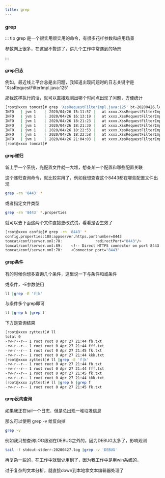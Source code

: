 ```yaml
---
title: grep
---
```

### grep
::: tip
grep 是一个很实用很实用的命令，有很多花样参数和应用场景

参数网上很多，在这里不赘述了，讲几个工作中常遇到的场景

:::

#### grep日志
例如，最近线上平台总是出问题，我知道出现问题时的日志关键字是 'XssRequestFilterImpl.java:125'

那我这样执行的话，就可以直接观测出哪个时间点出现了问题，方便统计

``` bash
[root@xxxx tomcat]# grep 'XssRequestFilterImpl.java:125' bt-20200426.log 
INFO   | jvm 1    | 2020/04/26 15:11:57 | 	at xxxx.XssRequestFilterImpl.filterRequest(XssRequestFilterImpl.java:125)
INFO   | jvm 1    | 2020/04/26 16:13:19 | 	at xxxx.XssRequestFilterImpl.filterRequest(XssRequestFilterImpl.java:125)
INFO   | jvm 1    | 2020/04/26 18:21:23 | 	at xxxx.XssRequestFilterImpl.filterRequest(XssRequestFilterImpl.java:125)
INFO   | jvm 1    | 2020/04/26 18:21:30 | 	at xxxx.XssRequestFilterImpl.filterRequest(XssRequestFilterImpl.java:125)
INFO   | jvm 1    | 2020/04/26 18:22:53 | 	at xxxx.XssRequestFilterImpl.filterRequest(XssRequestFilterImpl.java:125)
INFO   | jvm 1    | 2020/04/26 18:22:58 | 	at xxxx.XssRequestFilterImpl.filterRequest(XssRequestFilterImpl.java:125)
INFO   | jvm 1    | 2020/04/26 21:04:03 | 	at xxxx.XssRequestFilterImpl.filterRequest(XssRequestFilterImpl.java:125)
[root@xxxx tomcat]# 
```
#### grep递归
新上手一个系统，光配置文件就一大堆，想查某一个配置和哪些配置关联

这个递归查询命令，就比较实用了，例如我想查查这个8443都在哪些配置文件出现
``` bash
grep -rn '8443' *
```
或者指定文件类型
``` bash
grep -rn '8443' *.properties
```
就可以去下面这两个文件直接更改试试，看看是否生效了
``` bash
[root@xxxx config]# grep -rn '8443' *
config.properties:188:appserver.https.portnumber=8443
tomcat/conf/server.xml:78:               redirectPort="8443"/>
tomcat/conf/server.xml:89:    <!-- Direct HTTPS connector on port 8443. For standalone installations and direct application server use -->
tomcat/conf/server.xml:70:    <Connector port="8443"
```
#### grep条件
有的时候你想多查询几个条件，这里说一下与条件和或条件

或条件，-E参数使用
``` bash
ll |grep -E 'f|k'
```
与条件多个grep即可
``` bash
ll |grep k |grep f 
```

下方是查询结果
``` bash
[root@xxxx zyttest]# ll
total 0
-rw-r--r-- 1 root root 0 Apr 27 21:44 fb.txt
-rw-r--r-- 1 root root 0 Apr 27 21:44 fff.txt
-rw-r--r-- 1 root root 0 Apr 27 21:45 fk.txt
-rw-r--r-- 1 root root 0 Apr 27 21:44 kkk.txt
[root@xxxx zyttest]# ll |grep -E 'f|k'
-rw-r--r-- 1 root root 0 Apr 27 21:44 fb.txt
-rw-r--r-- 1 root root 0 Apr 27 21:44 fff.txt
-rw-r--r-- 1 root root 0 Apr 27 21:45 fk.txt
-rw-r--r-- 1 root root 0 Apr 27 21:44 kkk.txt
[root@xxxx zyttest]# ll |grep k |grep f 
-rw-r--r-- 1 root root 0 Apr 27 21:45 fk.txt
```
#### grep反向查询
如果我正在tail一个日志，但是总出现一堆垃圾信息

那么可以使用 grep -v 给反向掉
``` bash
grep -v
```
例如我只想查询LOG级别在DEBUG之外的，因为DEBUG太多了，影响观测
``` bash
tail -f stdout-stderr-20200427.log |grep -v 'DEBUG'
```

再复杂一些的，在工作中就很少用到了，因为我工作中是用win系统的，

过于复杂的文本分析，就直接down到本地拿文本编辑器处理了